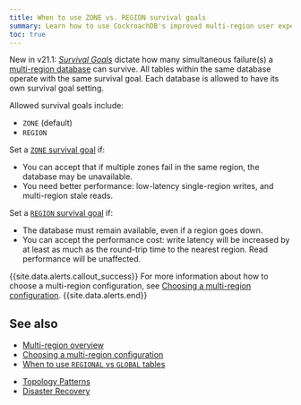 ```yaml
---
title: When to use ZONE vs. REGION survival goals
summary: Learn how to use CockroachDB's improved multi-region user experience.
toc: true
---
```


<span class="version-tag">New in v21.1:</span> [_Survival Goals_](multiregion-overview.html#survival-goals) dictate how many simultaneous failure(s) a [multi-region database](multiregion-overview.html) can survive.  All tables within the same database operate with the same survival goal. Each database is allowed to have its own survival goal setting.

Allowed survival goals include:

- `ZONE` (default)
- `REGION`

Set a [`ZONE` survival goal](multiregion-overview.html#surviving-zone-failures) if:

- You can accept that if multiple zones fail in the same region, the database may be unavailable.
- You need better performance: low-latency single-region writes, and multi-region stale reads.

Set a [`REGION` survival goal](multiregion-overview.html#surviving-region-failures) if:

- The database must remain available, even if a region goes down.
- You can accept the performance cost: write latency will be increased by at least as much as the round-trip time to the nearest region. Read performance will be unaffected.

{{site.data.alerts.callout_success}}
For more information about how to choose a multi-region configuration, see [Choosing a multi-region configuration](choosing-a-multi-region-configuration.html).
{{site.data.alerts.end}}

## See also

+ [Multi-region overview](multiregion-overview.html)
+ [Choosing a multi-region configuration](choosing-a-multi-region-configuration.html)
+ [When to use `REGIONAL` vs `GLOBAL` tables](when-to-use-regional-vs-global-tables.html)
- [Topology Patterns](topology-patterns.html)
- [Disaster Recovery](disaster-recovery.html)
